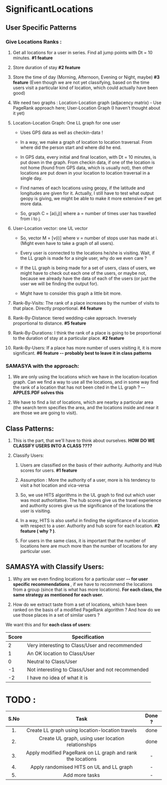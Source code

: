 # SignificantLocations

## User Specific Patterns

### Give Locations Ranks :

1. Get all locations for a user in series. Find all jump points with Dt = 10 minutes. <strong>#1 feature</strong>

2. Store duration of stay <strong>#2 feature</strong>

3. Store the time of day (Morning, Afternoon, Evening or Night, maybe) <strong>#3 feature</strong> (Even though we are not yet classifying, based on the time users visit a particular kind of location, which could actually have been good)

4. We need two graphs : Location-Location graph (adjacency matrix) - Use PageRank approach here; User-Location Graph (I haven't thought about it yet)

5. Location-Location Graph: One LL graph for one user

	* Uses GPS data as well as checkin-data !

	* In a way, we make a graph of location to location traversal. From where did the person start and where did he end.

	* In GPS data, every initial and final location, with Dt = 10 minutes, is put down in the graph. From checkin data, if one of the location is not home (found from GPS data, which is usually not), then other locations are put down in your location to location traversal in a single day.

	* Find names of each locations using geopy, if the latitude and longitudes are given for it. Actually, I still have to test what output geopy is giving, we might be able to make it more extensive if we get more data.

	* So, graph C = [a(i,j)] where a = number of times user has travelled from i to j.

6. User-Location vector: one UL vector

	* So, vector M = [v(i)] where v = number of stops user has made at i. (Might even have to take a graph of all users).

	* Every user is connected to the locations he/she is visiting. Wait, if the LL graph is made for a single user, why do we even care ?

	* If the LL graph is being made for a set of users, class of users, we might have to check out each one of the users, or maybe not, because we already have the data of each of the users (or just the user we will be finding the output for).

	* Might have to consider this graph a little bit more.

7. Rank-By-Visits: The rank of a place increases by the number of visits to that place. Directly proportional. <strong>#4 feature</strong>

8. Rank-By-Distance: tiered wedding-cake approach. Inversely proportional to distance. <strong>#5 feature</strong>

9. Rank-By-Durations: I think the rank of a place is going to be proportional to the duration of stay at a particular place. <strong>#2 feature</strong>

10. Rank-By-Users: If a place has more number of users visiting it, it is more significant. <strong>#6 feature -- probably best to leave it in class patterns</strong>

### SAMASYA with the approach:

1. We are only using the locations which we have in the location-location graph. Can we find a way to use all the locations, and in some way find the rank of a location that has not been cited in the LL graph ? <strong>-- APPLES.PDF solves this</strong>

2. We have to find a list of locations, which are nearby a particular area (the search term specifies the area, and the locations inside and near it are those we are going to visit).

## Class Patterns:

1. This is the part, that we'll have to think about ourselves. <strong>HOW DO WE CLASSIFY USERS INTO A CLASS ????</strong>

2. Classify Users:

	1. Users are classified on the basis of their authority. Authority and Hub scores for users. <strong>#1 feature</strong>

	2. Assumption : More the authority of a user, more is his tendency to visit a hot location and vica-versa

	3. So, we use HITS algorithms in the UL graph to find out which user was most authoritative. The hub scores give us the travel experience and authority scores give us the significance of the locations the user is visiting.

	4. In a way, HITS is also useful in finding the significance of a location with respect to a user. Authority and hub score for each location. <strong>#2 feature ( why ? )</strong>.

	5. For users in the same class, it is important that the number of locations here are much more than the number of locations for any particular user.

## SAMASYA with Classify Users:

1. Why are we even finding locations for a particular user <strong>-- for user specific recommendations </strong>, if we have to recommend the locations from a group (since that is what has more locations). <strong>For each class, the same strategy as mentioned for each user.</strong>

2. How do we extract taste from a set of locations, which have been ranked on the basis of a modified PageRank algorithm ? And how do we use those places in a set of similar users ?

We want this and for <strong>each class of users</strong>:

Score|Specification
---|---|
2|Very interesting to Class/User and recommended
1|An OK location to Class/User
0|Neutral to Class/User
-1|Not interesting to Class/User and not recommended
-2|I have no idea of what it is


# TODO :

S.No|Task|Done ?|
:---:|:---:|:---:|
1.|Create LL graph using location-location travels|done
2.|Create UL graph, using user location relationships|done
3.|Apply modified PageRank on LL graph and rank the locations|-
4.|Apply randomised HITS on UL and LL graph|-
5.|Add more tasks|-

